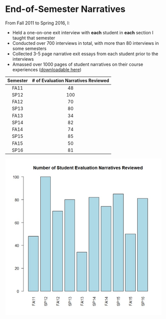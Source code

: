 # End-of-Semester Narratives

From Fall 2011 to Spring 2016, I:

* Held a one-on-one exit interview with **each** student in **each** section I taught that semester
* Conducted over 700 interviews in total, with more than 80 interviews in some semesters
* Collected 3-5 page narrative exit essays from each student prior to the interviews
* Amassed over 1000 pages of student narratives on their course experiences ([downloadable here](/supporting_materials/evals.md))

| Semester | # of Evaluation Narratives Reviewed |
|:--------:|:-----------------------------------:|
|   FA11   |                  48                 |
|   SP12   |                 100                 |
|   FA12   |                  70                 |
|   SP13   |                  80                 |
|   FA13   |                  34                 |
|   SP14   |                  82                 |
|   FA14   |                  74                 |
|   SP15   |                  85                 |
|   FA15   |                  50                 |
|   SP16   |                  81                 |

![Number of student narratives reviewed by Morgan C. Benton](/assets/num-narratives.jpg)

